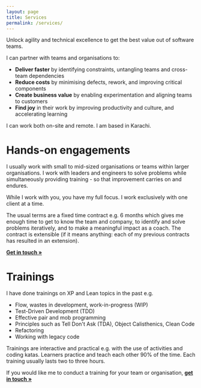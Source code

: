 ```yaml
---
layout: page
title: Services
permalink: /services/
---
```


Unlock agility and technical excellence to get the best value out of software teams.

I can partner with teams and organisations to:

- **Deliver faster** by identifying constraints, untangling teams and cross-team dependencies
- **Reduce costs** by minimising defects, rework, and improving critical components
- **Create business value** by enabling experimentation and aligning teams to customers
- **Find joy** in their work by improving productivity and culture, and accelerating learning

I can work both on-site and remote. I am based in Karachi.

# Hands-on engagements

I usually work with small to mid-sized organisations or teams within larger organisations. I work with leaders and engineers to solve problems while simultaneously providing training - so that improvement carries on and endures.

While I work with you, you have my full focus. I work exclusively with one client at a time.

The usual terms are a fixed time contract e.g. 6 months which gives me enough time to get to know the team and company, to identify and solve problems iteratively, and to make a meaningful impact as a coach. The contract is extensible (if it means anything: each of my previous contracts has resulted in an extension).

<b>[Get in touch &#187;](/contact)</b>

# Trainings

I have done trainings on XP and Lean topics in the past e.g.

- Flow, wastes in development, work-in-progress (WIP)
- Test-Driven Development (TDD)
- Effective pair and mob programming
- Principles such as Tell Don't Ask (TDA), Object Calisthenics, Clean Code
- Refactoring
- Working with legacy code

Trainings are interactive and practical e.g. with the use of activities and coding katas. Learners practice and teach each other 90% of the time. Each training usually lasts two to three hours.

If you would like me to conduct a training for your team or organisation, <b>[get in touch &#187;](/contact)</b>